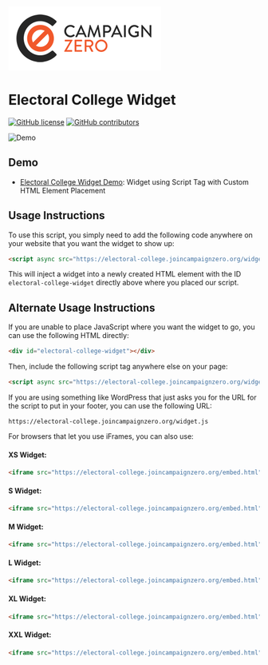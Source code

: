 ![Campaign Zero Logo](https://github.com/campaignzero/artwork/raw/master/logo/campaign-zero/web/306x128/campaign-zero.png "Campaign Zero Logo")

Electoral College Widget
===

[![GitHub license](https://img.shields.io/badge/license-MIT-blue.svg?style=flat)](https://raw.githubusercontent.com/campaignzero/electoral-college-widget/master/LICENSE)  [![GitHub contributors](https://img.shields.io/github/contributors/campaignzero/electoral-college-widget.svg)](https://github.com/campaignzero/electoral-college-widget/graphs/contributors)

![Demo](http://i.imgur.com/pGJAW1X.gif "Demo")


Demo
---

* [Electoral College Widget Demo](https://electoral-college.joincampaignzero.org/embed.html): Widget using Script Tag with Custom HTML Element Placement


Usage Instructions
---

To use this script, you simply need to add the following code anywhere on your website that you want the widget to show up:

```html
<script async src="https://electoral-college.joincampaignzero.org/widget.js" charset="utf-8"></script>
```

This will inject a widget into a newly created HTML element with the ID `electoral-college-widget` directly above where you placed our script.


Alternate Usage Instructions
---

If you are unable to place JavaScript where you want the widget to go, you can use the following HTML directly:

```html
<div id="electoral-college-widget"></div>
```

Then, include the following script tag anywhere else on your page:

```html
<script async src="https://electoral-college.joincampaignzero.org/widget.js" charset="utf-8"></script>
```

If you are using something like WordPress that just asks you for the URL for the script to put in your footer, you can use the following URL:

```
https://electoral-college.joincampaignzero.org/widget.js
```

For browsers that let you use iFrames, you can also use:

#### XS Widget:

```html
<iframe src="https://electoral-college.joincampaignzero.org/embed.html" id="electoral-college" width="300" height="375" frameborder="0"></iframe>
```

#### S Widget:

```html
<iframe src="https://electoral-college.joincampaignzero.org/embed.html" id="electoral-college" width="400" height="480" frameborder="0"></iframe>
```

#### M Widget:

```html
<iframe src="https://electoral-college.joincampaignzero.org/embed.html" id="electoral-college" width="500" height="530" frameborder="0"></iframe>
```

#### L Widget:

```html
<iframe src="https://electoral-college.joincampaignzero.org/embed.html" id="electoral-college" width="600" height="630" frameborder="0" ></iframe>
```

#### XL Widget:

```html
<iframe src="https://electoral-college.joincampaignzero.org/embed.html" id="electoral-college" width="700" height="690" frameborder="0"></iframe>
```

#### XXL Widget:

```html
<iframe src="https://electoral-college.joincampaignzero.org/embed.html" id="electoral-college" width="800" height="755" frameborder="0"></iframe>
```